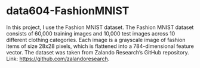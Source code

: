 # data604-FashionMNIST
In this project, I use the Fashion MNIST dataset. The Fashion MNIST dataset consists of 60,000 training images and 10,000 test images across 10 different clothing categories. Each image is a grayscale image of fashion items of size 28x28 pixels, which is flattened into a 784-dimensional feature vector. The dataset was taken from Zalando Research’s GitHub repository.
Link: https://github.com/zalandoresearch.
